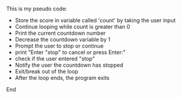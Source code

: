 This is my pseudo code:


* Store the score in variable called 'count' by taking the user input
* Continue looping while count is greater than 0
* Print the current countdown number
* Decrease the countdown variable by 1
* Prompt the user to stop or continue
* print "Enter "stop" to cancel or press Enter:"
* check if the user entered "stop"
* Notify the user the countdown has stopped
* Exit/break out of the loop
* After the loop ends, the program exits

End